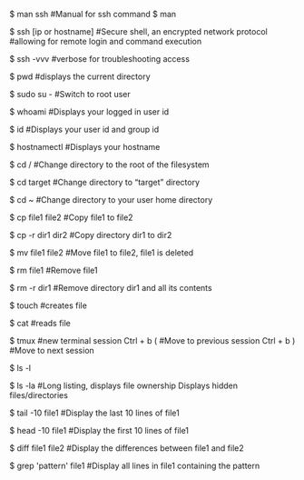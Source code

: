 $ man ssh #Manual for ssh command $ man <command-name>

$ ssh [ip or hostname] #Secure shell, an encrypted network protocol 
                       #allowing for remote login and command execution  

$ ssh -vvv #verbose for troubleshooting access

$ pwd #displays the current directory

$ sudo su - #Switch to root user

$ whoami #Displays your logged in user id

$ id #Displays your user id and group id

$ hostnamectl #Displays your hostname

$ cd / #Change directory to the root of the filesystem

$ cd target  #Change directory to “target” directory

$ cd ~ #Change directory to your user home directory

$ cp file1 file2 #Copy file1 to file2

$ cp -r dir1 dir2 #Copy directory dir1 to dir2

$ mv file1 file2 #Move file1 to file2, file1 is deleted

$ rm file1 #Remove file1

$ rm -r dir1 #Remove directory dir1 and all its contents

$ touch <fimename> #creates file

$ cat <filename> #reads file

$ tmux #new terminal session
Ctrl + b ( #Move to previous session
Ctrl + b ) #Move to next session

$ ls -l 

$ ls -la #Long listing, displays file ownership Displays hidden files/directories

$ tail -10 file1 #Display the last 10 lines of file1

$ head -10 file1 #Display the first 10 lines of file1

$ diff file1 file2 #Display the differences between file1 and file2

$ grep 'pattern' file1 #Display all lines in file1 containing the pattern
